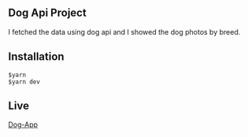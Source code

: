 ## Dog Api Project
I fetched the data using dog api and I showed the dog photos by breed.

## Installation
```		
$yarn
$yarn dev
```

## Live

[Dog-App](https://dog-api-project.netlify.app/)